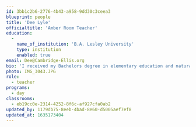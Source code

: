 ```yaml
---
id: 3bb1c2b6-2776-4b43-a958-9dd30c3ceea3
blueprint: people
title: 'Dee Lyle'
officialtitle: 'Amber Room Teacher'
education:
  -
    name_of_institution: 'B.A. Lesley University'
    type: institution
    enabled: true
email: Dee@Cambridge-Ellis.org
bio: 'I received my Bachelors degree in elementary education and natural sciences at Lesley University. I went on to work in the Cambridge public schools, as well as Lexington and Brookline’s extended day programs before coming to Cambridge-Ellis in 2010. I love being part of a community that supports and encourages children as they explore and develop into problem solvers and community members. I live in Arlington with my daughter, and love yoga, kayaking, biking, and being active outdoors.'
photo: IMG_3043.JPG
role:
  - teacher
programs:
  - day
classrooms:
  - eb19cc0e-2314-4252-8f6c-af927cfa0ab2
updated_by: 1179db75-8eeb-4bad-8e60-d5005aef7ef8
updated_at: 1635173404
---
```

